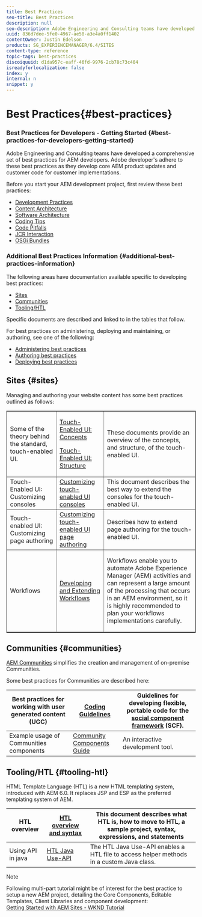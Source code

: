 ```yaml
---
title: Best Practices
seo-title: Best Practices
description: null
seo-description: Adobe Engineering and Consulting teams have developed a comprehensive set of best practices for AEM developers
uuid: 836d7dee-5fe0-4967-ae50-a3e4a0ff1402
contentOwner: Justin Edelson
products: SG_EXPERIENCEMANAGER/6.4/SITES
content-type: reference
topic-tags: best-practices
discoiquuid: d1da957c-eaff-46fd-9976-2cb78c73c404
isreadyforlocalization: false
index: y
internal: n
snippet: y
---
```


# Best Practices{#best-practices}

### Best Practices for Developers - Getting Started {#best-practices-for-developers-getting-started}

Adobe Engineering and Consulting teams have developed a comprehensive set of best practices for AEM developers. Adobe developer's adhere to these best practices as they develop core AEM product updates and customer code for customer implementations.

Before you start your AEM development project, first review these best practices:

* [Development Practices](../../developing/using/development-practices.md)
* [Content Architecture](../../developing/using/content-architecture.md)
* [Software Architecture](../../developing/using/software-architecture.md)
* [Coding Tips](../../developing/using/coding-tips.md)
* [Code Pitfalls](../../developing/using/code-pitfalls.md)
* [JCR Interaction](../../developing/using/jcr-integration.md)
* [OSGi Bundles](../../developing/using/osgi-bundles.md)

### Additional Best Practices Information {#additional-best-practices-information}

The following areas have documentation available specific to developing best practices:

* [Sites](#sites)
* [Communities](../../developing/using/best-practices.md#communities)
* [Tooling/HTL](../../developing/using/best-practices.md#main-pars-title-4)

Specific documents are described and linked to in the tables that follow.

For best practices on administering, deploying and maintaining, or authoring, see one of the following:

* [Administering best practices](../../administering/using/administer-best-practices.md)
* [Authoring best practices](../../authoring/using/best-practices.md)
* [Deploying best practices](../../deploying/using/best-practices.md)

## Sites {#sites}

Managing and authoring your website content has some best practices outlined as follows:

<table border="1" cellpadding="1" cellspacing="0" width="100%"> 
 <tbody>
  <tr>
   <td>Some of the theory behind the standard, touch-enabled UI.</td> 
   <td><p><a href="../../developing/using/touch-ui-concepts.md">Touch-Enabled UI: Concepts</a></p> <p><a href="../../developing/using/touch-ui-structure.md">Touch-Enabled UI: Structure</a></p> </td> 
   <td>These documents provide an overview of the concepts, and structure, of the touch-enabled UI.</td> 
  </tr>
  <tr>
   <td>Touch-Enabled UI: Customizing consoles </td> 
   <td><a href="../../developing/using/customizing-consoles-touch.md">Customizing touch-enabled UI consoles</a></td> 
   <td>This document describes the best way to extend the consoles for the touch-enabled UI.</td> 
  </tr>
  <tr>
   <td>Touch-enabled UI: Customizing page authoring</td> 
   <td><a href="../../developing/using/customizing-page-authoring-touch.md">Customizing touch-enabled UI page authoring</a></td> 
   <td>Describes how to extend page authoring for the touch-enabled UI.</td> 
  </tr>
  <tr>
   <td>Workflows</td> 
   <td><a href="../../developing/using/workflows-best-practices.md">Developing and Extending Workflows</a></td> 
   <td><p>Workflows enable you to automate Adobe Experience Manager (AEM) activities and can represent a large amount of the processing that occurs in an AEM environment, so it is highly recommended to plan your workflows implementations carefully.</p> </td> 
  </tr>
 </tbody>
</table>

## Communities {#communities}

[AEM Communities](/content/help/en/experience-manager/6-4/communities/using/overview) simplifies the creation and management of on-premise Communities.

Some best practices for Communities are described here:

| Best practices for working with user generated content (UGC) | [Coding Guidelines](/content/help/en/experience-manager/6-4/communities/using/code-guide) |Guidelines for developing flexible, portable code for the [social component framework](/content/help/en/experience-manager/6-4/communities/using/scf) (SCF). |
|---|---|---|
| Example usage of Communities components | [Community Components Guide](/content/help/en/experience-manager/6-4/communities/using/components-guide) |An interactive development tool. |

## Tooling/HTL {#tooling-htl}

HTML Template Language (HTL) is a new HTML templating system, introduced with AEM 6.0. It replaces JSP and ESP as the preferred templating system of AEM.

| HTL overview | [HTL overview and syntax](/content/help/en/experience-manager/htl/user-guide) |This document describes what HTL is, how to move to HTL, a sample project, syntax, expressions, and statements |
|---|---|---|
| Using API in java | [HTL Java Use-API](/content/help/en/experience-manager/htl/using/use-api) |The HTL Java Use-API enables a HTL file to access helper methods in a custom Java class.  |

>[!NOTE]
>
>Following multi-part tutorial might be of interest for the best practice to setup a new AEM project, detailing the Core Components, Editable Templates, Client Libraries and component development:  
>[Getting Started with AEM Sites - WKND Tutorial](/content/help/en/experience-manager/kt/sites/using/getting-started-wknd-tutorial-develop)

